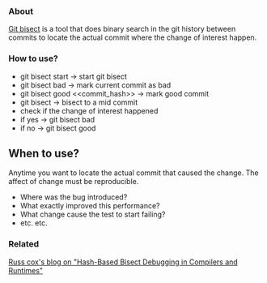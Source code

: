### About
[Git bisect](https://git-scm.com/docs/git-bisect) is a tool that does binary search in the git history between commits to locate the actual commit where the change of interest happen.

### How to use?
- git bisect start -> start git bisect
- git bisect bad -> mark current commit as bad
- git bisect good <<commit_hash>> -> mark good commit
- git bisect -> bisect to a mid commit
- check if the change of interest happened
- if yes -> git bisect bad
- if no -> git bisect good

## When to use?
Anytime you want to locate the actual commit that caused the change. The affect of change must be reproducible.
- Where was the bug introduced?
- What exactly improved this performance?
- What change cause the test to start failing?
- etc. etc.


### Related
[Russ cox's blog on "Hash-Based Bisect Debugging in Compilers and Runtimes"](https://research.swtch.com/bisect)
